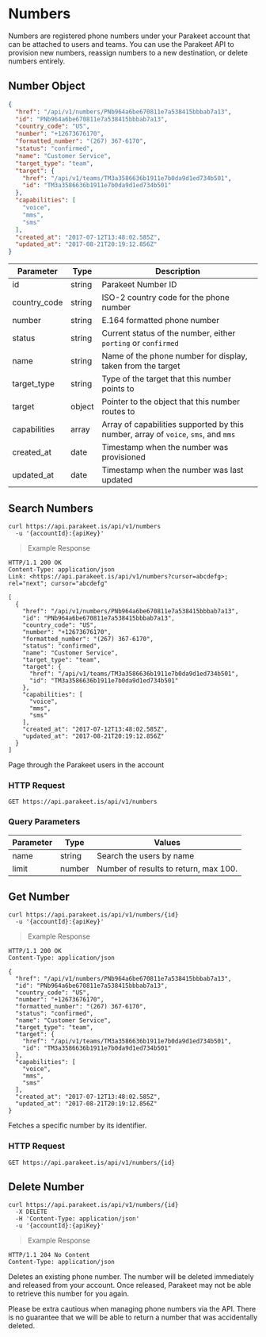 # Numbers

Numbers are registered phone numbers under your Parakeet account that can be attached to users and teams. You can use the Parakeet API to provision new numbers, reassign numbers to a new destination, or delete numbers entirely.

## Number Object

```json
{
  "href": "/api/v1/numbers/PNb964a6be670811e7a538415bbbab7a13",
  "id": "PNb964a6be670811e7a538415bbbab7a13",
  "country_code": "US",
  "number": "+12673676170",
  "formatted_number": "(267) 367-6170",
  "status": "confirmed",
  "name": "Customer Service",
  "target_type": "team",
  "target": {
    "href": "/api/v1/teams/TM3a3586636b1911e7b0da9d1ed734b501",
    "id": "TM3a3586636b1911e7b0da9d1ed734b501"
  },
  "capabilities": [
    "voice",
    "mms",
    "sms"
  ],
  "created_at": "2017-07-12T13:48:02.585Z",
  "updated_at": "2017-08-21T20:19:12.856Z"
}
```

Parameter | Type | Description
--------- | ------- | -----------
id | string | Parakeet Number ID
country_code | string | ISO-2 country code for the phone number
number | string | E.164 formatted phone number
status | string | Current status of the number, either `porting` or `confirmed`
name | string | Name of the phone number for display, taken from the target
target_type | string | Type of the target that this number points to
target | object | Pointer to the object that this number routes to
capabilities | array | Array of capabilities supported by this number, array of `voice`, `sms`, and `mms`
created_at | date | Timestamp when the number was provisioned
updated_at | date | Timestamp when the number was last updated

## Search Numbers

```shell
curl https://api.parakeet.is/api/v1/numbers
  -u '{accountId}:{apiKey}'
```

> Example Response

```http
HTTP/1.1 200 OK
Content-Type: application/json
Link: <https://api.parakeet.is/api/v1/numbers?cursor=abcdefg>; rel="next"; cursor="abcdefg"

[
  {
    "href": "/api/v1/numbers/PNb964a6be670811e7a538415bbbab7a13",
    "id": "PNb964a6be670811e7a538415bbbab7a13",
    "country_code": "US",
    "number": "+12673676170",
    "formatted_number": "(267) 367-6170",
    "status": "confirmed",
    "name": "Customer Service",
    "target_type": "team",
    "target": {
      "href": "/api/v1/teams/TM3a3586636b1911e7b0da9d1ed734b501",
      "id": "TM3a3586636b1911e7b0da9d1ed734b501"
    },
    "capabilities": [
      "voice",
      "mms",
      "sms"
    ],
    "created_at": "2017-07-12T13:48:02.585Z",
    "updated_at": "2017-08-21T20:19:12.856Z"
  }
]
```

Page through the Parakeet users in the account

### HTTP Request

`GET https://api.parakeet.is/api/v1/numbers`

### Query Parameters

Parameter | Type | Values
--------- | ------- | -----------
name | string | Search the users by name
limit | number | Number of results to return, max 100.

## Get Number

```shell
curl https://api.parakeet.is/api/v1/numbers/{id}
  -u '{accountId}:{apiKey}'
```

> Example Response

```http
HTTP/1.1 200 OK
Content-Type: application/json

{
  "href": "/api/v1/numbers/PNb964a6be670811e7a538415bbbab7a13",
  "id": "PNb964a6be670811e7a538415bbbab7a13",
  "country_code": "US",
  "number": "+12673676170",
  "formatted_number": "(267) 367-6170",
  "status": "confirmed",
  "name": "Customer Service",
  "target_type": "team",
  "target": {
    "href": "/api/v1/teams/TM3a3586636b1911e7b0da9d1ed734b501",
    "id": "TM3a3586636b1911e7b0da9d1ed734b501"
  },
  "capabilities": [
    "voice",
    "mms",
    "sms"
  ],
  "created_at": "2017-07-12T13:48:02.585Z",
  "updated_at": "2017-08-21T20:19:12.856Z"
}
```

Fetches a specific number by its identifier.

### HTTP Request

`GET https://api.parakeet.is/api/v1/numbers/{id}`

## Delete Number

```shell
curl https://api.parakeet.is/api/v1/numbers/{id}
  -X DELETE
  -H 'Content-Type: application/json'
  -u '{accountId}:{apiKey}'
```

> Example Response

```http
HTTP/1.1 204 No Content
Content-Type: application/json
```

Deletes an existing phone number. The number will be deleted immediately and released from your account. Once released, Parakeet may not be able to retrieve this number for you again.

<aside class="warning">
Please be extra cautious when managing phone numbers via the API. There is no guarantee that we will be able to return a number that was accidentally deleted.
</aside>